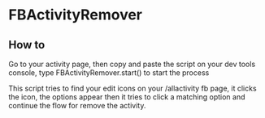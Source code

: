 # FBActivityRemover

## How to
Go to your activity page, then copy and paste the script on your dev tools console, type  FBActivityRemover.start() to start the process

This script tries to find your edit icons on your /allactivity fb page, it clicks the icon, the options appear then  it tries to click a matching option and continue the flow for remove the activity.
